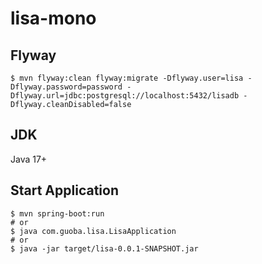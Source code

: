 # lisa-mono

## Flyway
```shell
$ mvn flyway:clean flyway:migrate -Dflyway.user=lisa -Dflyway.password=password -Dflyway.url=jdbc:postgresql://localhost:5432/lisadb -Dflyway.cleanDisabled=false
```

## JDK
Java 17+

## Start Application
```shell
$ mvn spring-boot:run
# or
$ java com.guoba.lisa.LisaApplication
# or
$ java -jar target/lisa-0.0.1-SNAPSHOT.jar
```

## 
